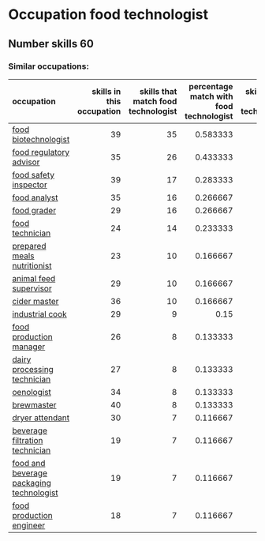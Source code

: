 # Occupation food technologist
## Number skills 60
### Similar occupations:
| occupation                                                                              |   skills in this occupation |   skills that match food technologist |   percentage match with food technologist |   skills not in food technologist |
|:----------------------------------------------------------------------------------------|----------------------------:|--------------------------------------:|------------------------------------------:|----------------------------------:|
| [food biotechnologist](food_biotechnologist.md)                                         |                          39 |                                    35 |                                  0.583333 |                                 4 |
| [food regulatory advisor](food_regulatory_advisor.md)                                   |                          35 |                                    26 |                                  0.433333 |                                 9 |
| [food safety inspector](food_safety_inspector.md)                                       |                          39 |                                    17 |                                  0.283333 |                                22 |
| [food analyst](food_analyst.md)                                                         |                          35 |                                    16 |                                  0.266667 |                                19 |
| [food grader](food_grader.md)                                                           |                          29 |                                    16 |                                  0.266667 |                                13 |
| [food technician](food_technician.md)                                                   |                          24 |                                    14 |                                  0.233333 |                                10 |
| [prepared meals nutritionist](prepared_meals_nutritionist.md)                           |                          23 |                                    10 |                                  0.166667 |                                13 |
| [animal feed supervisor](animal_feed_supervisor.md)                                     |                          29 |                                    10 |                                  0.166667 |                                19 |
| [cider master](cider_master.md)                                                         |                          36 |                                    10 |                                  0.166667 |                                26 |
| [industrial cook](industrial_cook.md)                                                   |                          29 |                                     9 |                                  0.15     |                                20 |
| [food production manager](food_production_manager.md)                                   |                          26 |                                     8 |                                  0.133333 |                                18 |
| [dairy processing technician](dairy_processing_technician.md)                           |                          27 |                                     8 |                                  0.133333 |                                19 |
| [oenologist](oenologist.md)                                                             |                          34 |                                     8 |                                  0.133333 |                                26 |
| [brewmaster](brewmaster.md)                                                             |                          40 |                                     8 |                                  0.133333 |                                32 |
| [dryer attendant](dryer_attendant.md)                                                   |                          30 |                                     7 |                                  0.116667 |                                23 |
| [beverage filtration technician](beverage_filtration_technician.md)                     |                          19 |                                     7 |                                  0.116667 |                                12 |
| [food and beverage packaging technologist](food_and_beverage_packaging_technologist.md) |                          19 |                                     7 |                                  0.116667 |                                12 |
| [food production engineer](food_production_engineer.md)                                 |                          18 |                                     7 |                                  0.116667 |                                11 |
